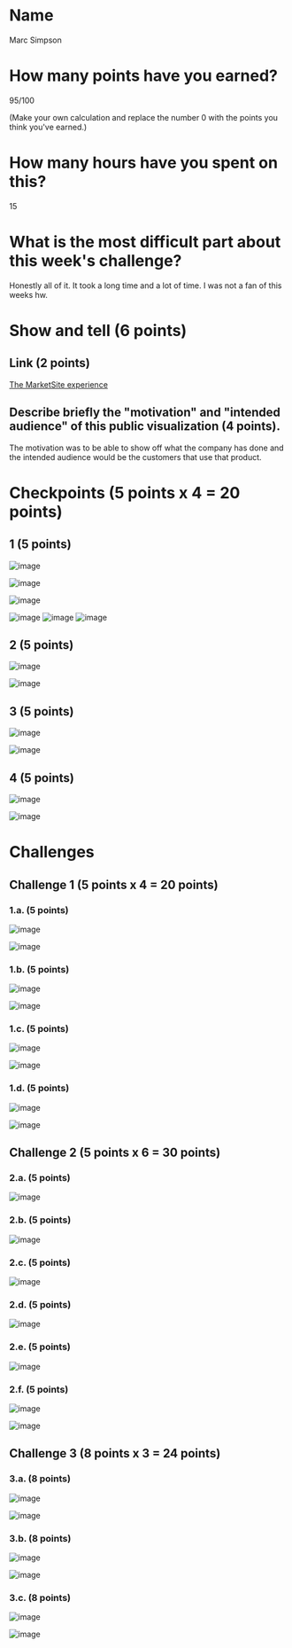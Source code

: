 # Name

Marc Simpson

# How many points have you earned?

95/100

(Make your own calculation and replace the number 0 with the points you think you've earned.)

# How many hours have you spent on this?

15

# What is the most difficult part about this week's challenge?

Honestly all of it. It took a long time and a lot of time. I was not a fan of this weeks hw.


# Show and tell (6 points)

## Link (2 points)

[The MarketSite experience](http://www.percepted.com/project/nasdaq-marketsite-data-visualization/)

## Describe briefly the "motivation" and "intended audience" of this public visualization (4 points).

The motivation was to be able to show off what the company has done and the intended audience would be the customers that use that product.

# Checkpoints (5 points x 4 = 20 points)

## 1 (5 points)

![image](http://i.imgur.com/hRvtUvs.png)

![image](http://i.imgur.com/0bSVGNh.png)

![image](http://i.imgur.com/BC7UBz8.png)

![image](http://i.imgur.com/16x5ctu.png)
![image](http://i.imgur.com/Tf0v5J3.png)
![image](http://i.imgur.com/7viYmzR.png)


## 2 (5 points)

![image](http://i.imgur.com/BC7UBz8.png)

![image](http://i.imgur.com/s3HHkUK.png)

## 3 (5 points)

![image](http://i.imgur.com/rfV0Pbe.png)

![image](http://i.imgur.com/JxoWNSn.png)

## 4 (5 points)

![image](http://i.imgur.com/Lte7vCw.png)

![image](http://i.imgur.com/caFW06g.png)

# Challenges

## Challenge 1 (5 points x 4 = 20 points)

### 1.a. (5 points)

![image](http://i.imgur.com/VydWz17.png)

![image](http://i.imgur.com/x0ezeMd.png)

### 1.b. (5 points)

![image](http://i.imgur.com/FkKeZVb.png)

![image](http://i.imgur.com/PDC1Xkk.png)

### 1.c. (5 points)

![image](http://i.imgur.com/CyEeBZa.png)

![image](http://i.imgur.com/ixvPyRj.png)

### 1.d. (5 points)

![image](http://i.imgur.com/PXVAHA1.png)

![image](http://i.imgur.com/S7Bd3DX.png)

## Challenge 2 (5 points x 6 = 30 points)

### 2.a. (5 points)

![image](http://i.imgur.com/J2imVb2.png)

### 2.b. (5 points)

![image](http://i.imgur.com/Z1daIMp.png)

### 2.c. (5 points)

![image](http://i.imgur.com/vc8mjaw.png)

### 2.d. (5 points)

![image](http://i.imgur.com/uMkfaIJ.png)

### 2.e. (5 points)

![image](http://i.imgur.com/4YCGVUJ.png)

### 2.f. (5 points)

![image](http://i.imgur.com/E1QLz2A.png)

![image](http://i.imgur.com/FoiM7zM.png)

## Challenge 3 (8 points x 3 = 24 points)

### 3.a. (8 points)

![image](http://i.imgur.com/StLCOZ8.png)

![image](http://i.imgur.com/RKbO1yT.png)

### 3.b. (8 points)

![image](http://i.imgur.com/iuSyzy9.png)

![image](http://i.imgur.com/C1JHfzI.png)

### 3.c. (8 points)

![image](http://i.imgur.com/yfphIRl.png)

![image](http://i.imgur.com/h0z51w4.png)
